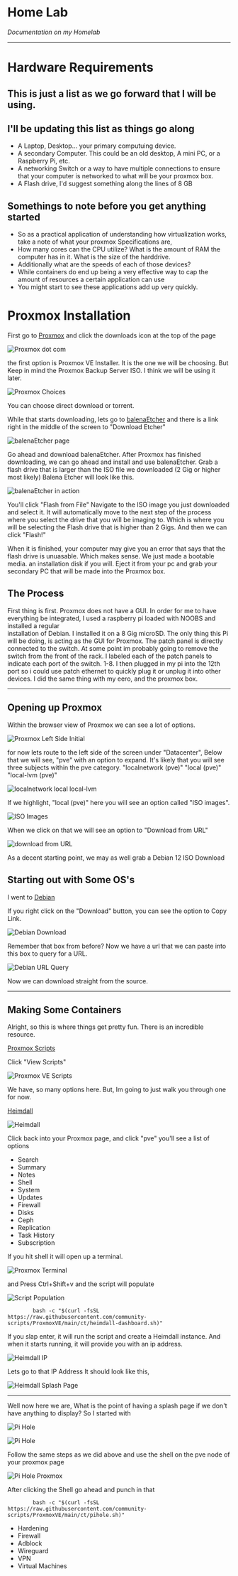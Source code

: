 # Home Lab #
*Documentation on my Homelab*

---

# Hardware Requirements #
## This is just a list as we go forward that I will be using. ##
## I'll be updating this list as things go along ##
- A Laptop, Desktop... your primary computuing device.
- A secondary Computer. This could be an old desktop, A mini PC, or a Raspberry Pi, etc.
- A networking Switch or a way to have multiple connections to ensure that your computer is networked to what will be your proxmox box.
- A Flash drive, I'd suggest something along the lines of 8 GB

## Somethings to note before you get anything started ##
* So as a practical application of understanding how virtualization works, take a note of what your proxmox Specifications are,
* How many cores can the CPU utilize? What is the amount of RAM the computer has in it. What is the size of the harddrive.
* Additionally what are the speeds of each of those devices?
* While containers do end up being a very effective way to cap the amount of resources a certain application can use
* You might start to see these applications add up very quickly.


# Proxmox Installation #

First go to 
[Proxmox](https://proxmox.com/en/)
and click the downloads icon at the top of the page

![Proxmox dot com](https://github.com/user-attachments/assets/e4a6e957-7370-4755-bd3c-c60b2b572c8c)

the first option is Proxmox VE Installer. It is the one we will be choosing. 
But Keep in mind the Proxmox Backup Server ISO. I think we will be using it later.

![Proxmox Choices](https://github.com/user-attachments/assets/156fc1d8-7735-4673-ad32-3ddab235f6e3)

You can choose direct download or torrent. 

While that starts downloading, lets go to 
[balenaEtcher](https://etcher.balena.io/)
and there is a link right in the middle of the screen to "Download Etcher"

![balenaEtcher page](https://github.com/user-attachments/assets/c9800da4-784d-461c-bced-2f0a85f7a97c)

Go ahead and download balenaEtcher.
After Proxmox has finished downloading, we can go ahead and install and use balenaEtcher. 
Grab a flash drive that is larger than the ISO file we downloaded (2 Gig or higher most likely)
Balena Etcher will look like this.

![balenaEtcher in action](https://github.com/user-attachments/assets/a9e11632-fe02-4e7b-8491-f5f462817c10)

You'll click "Flash from File" Navigate to the ISO image you just downloaded and select it. 
It will automatically move to the next step of the process where you select the drive
that you will be imaging to. Which is where you will be selecting the Flash drive that is higher
than 2 Gigs. And then we can click "Flash!"

When it is finished, your computer may give you an error that says that the flash drive
is unuasable. Which makes sense. We just made a bootable media. an installation disk if you will.
Eject it from your pc and grab your secondary PC that will be made into the Proxmox box.


## The Process ##
First thing is first. Proxmox does not have a GUI. 
In order for me to have everything be integrated, I used a raspberry pi loaded with NOOBS and installed a regular       
installation of Debian. I installed it on a 8 Gig microSD. The only thing this Pi will be doing, 
is acting as the GUI for Proxmox. The patch panel is directly connected to the switch. 
At some point im probably going to remove the switch from the front of the rack. 
I labeled each of the patch panels to indicate each port of the switch. 1-8. 
I then plugged in my pi into the 12th port so i could use patch ethernet to quickly plug it or unplug it into other devices. 
I did the same thing with my eero, and the proxmox box.

---

## Opening up Proxmox ##

Within the browser view of Proxmox we can see a lot of options. 

![Proxmox Left Side Initial](https://github.com/user-attachments/assets/5c4e49be-9c55-4eb1-a08a-fe861e70a1f1)

for now lets route to the left side of the screen under "Datacenter", Below that we will see, 
"pve" with an option to expand. It's likely that you will see three subjects within the pve category.
"localnetwork (pve)"
"local (pve)"
"local-lvm (pve)"

![localnetwork local local-lvm](https://github.com/user-attachments/assets/8336841e-2799-4ed5-a9d6-c7400011ecfb)
      
If we highlight, "local (pve)" 
here you will see an option called "ISO images". 

![ISO Images](https://github.com/user-attachments/assets/a555702c-b37a-48c5-b14b-74409c780937)

When we click on that we will see an option to "Download from URL"  

![download from URL](https://github.com/user-attachments/assets/83c06d1b-4f09-4f91-831b-677c0390c8c2)

As a decent starting point, we may as well grab a Debian 12 ISO Download

## Starting out with Some OS's ##

I went to [Debian](https://www.debian.org/) 

If you right click on the "Download" button, you can see the option to Copy Link.

![Debian Download](https://github.com/user-attachments/assets/edc58ae4-6442-4f2c-bdd8-a523348fc7de)

Remember that box from before? Now we have a url that we can paste into this box to query for a URL.

![Debian URL Query](https://github.com/user-attachments/assets/0643596c-9eaf-4a1c-babf-8db236dc576b)

Now we can download straight from the source.

---

## Making Some Containers ##

Alright, so this is where things get pretty fun. There is an incredible resource. 

[Proxmox Scripts](https://community-scripts.github.io/ProxmoxVE/)

Click "View Scripts"

![Proxmox VE Scripts](https://github.com/user-attachments/assets/eb7f432f-0dd4-41bd-ab56-c8285039c38c)

We have, so many options here. But, Im going to just walk you through one for now.

[Heimdall](https://community-scripts.github.io/ProxmoxVE/scripts?id=heimdall-dashboard)

![Heimdall](https://github.com/user-attachments/assets/45252864-3ad2-4db7-94ff-a92698b095e8)

Click back into your Proxmox page, and click "pve" you'll see a list of options 
- Search
- Summary
- Notes
- Shell
- System
- Updates
- Firewall
- Disks
- Ceph
- Replication
- Task History
- Subscription

If you hit shell it will open up a terminal.

![Proxmox Terminal](https://github.com/user-attachments/assets/e9d43989-39b4-417e-a544-5106e2f4f175)

and Press Ctrl+Shift+v 
and the script will populate 

![Script Population](https://github.com/user-attachments/assets/2bdbf4c0-4473-4a7d-b649-8730bfeaf46c)

            bash -c "$(curl -fsSL https://raw.githubusercontent.com/community-scripts/ProxmoxVE/main/ct/heimdall-dashboard.sh)"
            
If you slap enter, it will run the script and create a Heimdall instance. And when it starts running, it will provide you with an ip address.

![Heimdall IP](https://github.com/user-attachments/assets/6505c80a-85d8-4fbb-8f95-f6332cb1a44d)

Lets go to that IP Address
It should look like this,

![Heimdall Splash Page](https://github.com/user-attachments/assets/d309c634-f3d4-40c7-b8bb-eacf9700ccef)

---

Well now here we are, What is the point of having a splash page if we don't have anything to display?
So I started with

![Pi Hole](https://community-scripts.github.io/ProxmoxVE/scripts?id=pihole)

![Pi Hole](https://github.com/user-attachments/assets/53ab4044-b11f-45ac-b978-37812f78f2f3)

Follow the same steps as we did above and use the shell on the pve node of your proxmox page

![Pi Hole Proxmox](https://github.com/user-attachments/assets/488dccdf-8ac5-430e-a764-0f716d04e669)

After clicking the Shell go ahead and punch in that
            
            bash -c "$(curl -fsSL https://raw.githubusercontent.com/community-scripts/ProxmoxVE/main/ct/pihole.sh)"



- Hardening
- Firewall
- Adblock
- Wireguard
- VPN
- Virtual Machines
